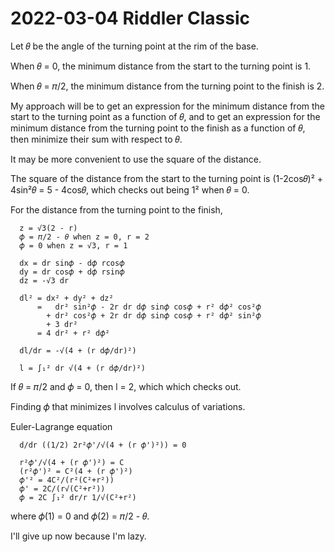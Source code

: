 2022-03-04 Riddler Classic
==========================
Let 𝜃 be the angle of the turning point at the rim of the base.

When 𝜃 = 0, the minimum distance from the start to the turning point is 1.

When 𝜃 = 𝜋/2, the minimum distance from the turning point to the finish is 2.

My approach will be to get an expression for the minimum distance from the
start to the turning point as a function of 𝜃, and to get an expression for
the minimum distance from the turning point to the finish as a function of 𝜃,
then minimize their sum with respect to 𝜃.

It may be more convenient to use the square of the distance.

The square of the distance from the start to the turning point is
(1-2cos𝜃)² + 4sin²𝜃 = 5 - 4cos𝜃, which checks out being 1² when 𝜃 = 0.

For the distance from the turning point to the finish,
```
  z = √3(2 - r)
  𝜙 = 𝜋/2 - 𝜃 when z = 0, r = 2
  𝜙 = 0 when z = √3, r = 1

  dx = dr sin𝜙 - d𝜙 rcos𝜙
  dy = dr cos𝜙 + d𝜙 rsin𝜙
  dz = -√3 dr

  dl² = dx² + dy² + dz²
      =   dr² sin²𝜙 - 2r dr d𝜙 sin𝜙 cos𝜙 + r² d𝜙² cos²𝜙
        + dr² cos²𝜙 + 2r dr d𝜙 sin𝜙 cos𝜙 + r² d𝜙² sin²𝜙
        + 3 dr²
      = 4 dr² + r² d𝜙²

  dl/dr = -√(4 + (r d𝜙/dr)²)

  l = ∫₁² dr √(4 + (r d𝜙/dr)²)
```
If 𝜃 = 𝜋/2 and 𝜙 = 0, then l = 2, which which checks out.

Finding 𝜙 that minimizes l involves calculus of variations.

Euler-Lagrange equation
```
  d/dr ((1/2) 2r²𝜙'/√(4 + (r 𝜙')²)) = 0
  
  r²𝜙'/√(4 + (r 𝜙')²) = C
  (r²𝜙')² = C²(4 + (r 𝜙')²)
  𝜙'² = 4C²/(r²(C²+r²))
  𝜙' = 2C/(r√(C²+r²))
  𝜙 = 2C ∫₁² dr/r 1/√(C²+r²)
```
where 𝜙(1) = 0 and 𝜙(2) = 𝜋/2 - 𝜃.

I'll give up now because I'm lazy.
